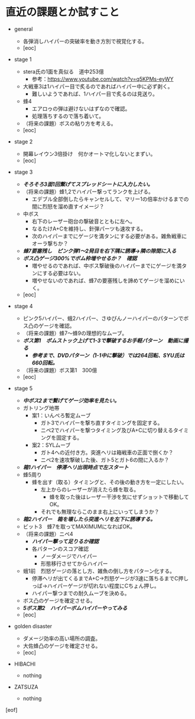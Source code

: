 # 直近の課題とか試すこと

- general
  - 各弾消しハイパーの突破率を動き方別で視覚化する。
  - [eoc]

- stage 1
  - stera氏の1面を真似る　道中253億
    - 参考：https://www.youtube.com/watch?v=q5KPMs-eyWY
  - 大戦車3は1ハイパー目で炙るのであればハイパー中に必ず剥く。
    - 難しいようであれば、1ハイパー目で炙るのは見送り。
  - 蜂4
    - エアロゥの弾は避けないはずなので確認。
    - 処理落ちするので落ち着いて。
  - （将来の課題）ボスの粘り方を考える。
  - [eoc]

- stage 2
  - 開幕レイウン3倍掛け　何かオートマ化しないとまずい。
  - [eoc]

- stage 3
  - **_そろそろ3面1回繋げてスプレッドシートに入力したい。_**
  - （将来の課題）蜂1,2でハイパー撃ってランクを上げる。
    - エデブル全部倒したらキャンセルして、マリー1の倍率かけるまでの間に烈怒を溜め直すイメージ？
  - 中ボス
    - 右下のレーザー砲台の撃破音とともに左へ。
    - なるたけA+Cを維持し、針弾パーツも速攻する。
    - 次のハイパーまでにゲージを満タンにする必要がある。雑魚戦車にオーラ撃ちか？
  - **_蜂7要塞残し　ピンク弾1～2発目を右下隅に誘導→隣の隙間に入る_**
  - **_ボス凸ゲージ300%でボム枠増やせるか？　確認_**
    - 増やせるのであれば、中ボス撃破後のハイパーまでにゲージを満タンにする必要はない。
    - 増やせないのであれば、蜂7の要塞残しを諦めてゲージを溜めにいく。
  - [eoc]

- stage 4
  - ピンク5ハイパー、蛾2ハイパー、さゆぴんノーハイパーのパターンでボス凸のゲージを確認。
  - （将来の課題）蜂7～蜂9の理想的なムーブ。
  - **_ボス第1　ボムストック上げて1-3で撃破するお手軽パターン　動画に撮る_**
    - **_参考まで、DVDパターン（1-1中に撃破）では264回転、SYU氏は660回転。_**
  - （将来の課題）ボス第1　300億
  - [eoc]

- stage 5
  - **_中ボス2まで繋げてゲージ効率を見たい。_**
  - ガトリング地帯
    - 案1：いんぺろ暫定ムーブ
      - ガト3でハイパーを撃ち直すタイミングを固定する。
      - ニペ2でハイパーを撃つタイミング及びA+Cに切り替えるタイミングを固定する。
    - 案2：SYLムーブ
      - ガト4への近付き方。突進ヘリは箱戦車の正面で捌くか？
      - ニペ2を速攻撃破した後、ガト5とガト6の間に入るか？
  - **_箱1ハイパー　停滞ヘリ出現時点で左スタート_**
  - 蜂5周り
    - 蜂を出す（取る）タイミングと、その後の動き方を一定にしたい。
      - 左上からのレーザーが消えたら蜂を取る。
        - 蜂を取った後はレーザー干渉を気にせずショットで移動してOK。
      - それでも無理ならこのまま右上にいってしまうか？
  - **_箱2ハイパー　箱を壊したら突進ヘリを左下に誘導する。_**
  - ビット3　蜂7を取ってMAXIMUMになればOK。
  - （将来の課題）ニペ4
    - **_ハイパー撃って足りるか確認_**
    - 各パターンのスコア確認
      - ノーダメージでハイパー
      - 形態移行させてからハイパー
  - 蛾1前　烈怒ゲージの落とし方、雑魚の倒し方をパターン化する。
    - 停滞ヘリが出てくるまでA+C→烈怒ゲージが3速に落ちるまでC押しっぱ→ハイパーゲージが切れない程度にCちょん押し。
    - ハイパー撃つまでの耐久ムーブを決める。
  - ボス凸のゲージを確定させる。
  - **_5ボス第2　ハイパーボムハイパーやってみる_**
  - [eoc]

- golden disaster
  - ダメージ効率の高い場所の調査。
  - 大佐蜂凸のゲージを確定させる。
  - [eoc]

- HIBACHI
  - nothing

- ZATSUZA
  - nothing

[eof]
